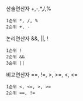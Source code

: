산술연산자 +,-,*,/,% 

    1순위 *, /, %
    2순위 +, -

논리연산자 &&, ||, !

    1순위 !
    2순위 &&
    3순위 ||

비교연산자 ==, !=, >, >=, <, <=

    1순위 <, <=, >, >=
    2순위 ==, !=